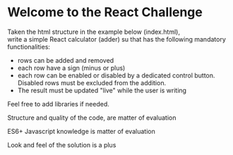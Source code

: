 <!DOCTYPE html>
<html lang="en">

<head>
  <meta charset="UTF-8">
  <link rel="stylesheet" href="https://unpkg.com/sanitize.css@11.0.0/sanitize.css">
  <link rel="stylesheet" href="css/style.processed.css">
</head>

<body>
  
  <!-- Challenge Description -->
  <h1>Welcome to the React Challenge</h1>
  <p>Taken the html structure in the example below (index.html), <br>
    write a simple React calculator (adder) su that has the following mandatory functionalities:<p>
  <ul>
    <li>rows can be added and removed</li>
    <li>each row have a sign (minus or plus)</li>
    <li>each row can be enabled or disabled by a dedicated control button. Disabled rows must be excluded from the addition.</li>
    <li>The result must be updated "live" while the user is writing</li>
  </ul>
  <p>Feel free to add libraries if needed.</p>
  <p>Structure and quality of the code, are matter of evaluation</p>
  <p>ES6+ Javascript knowledge is matter of evaluation</p>
  <p>Look and feel of the solution is a plus</p>
  <!-- END Challeng Description -->


</body>

</html>
